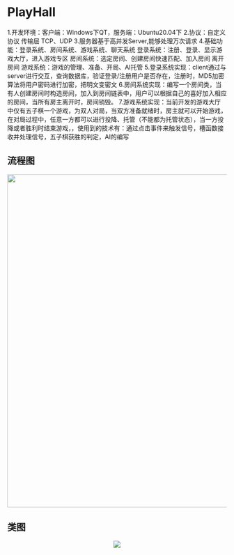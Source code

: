 # PlayHall
1.开发环境：客户端：Windows下QT，服务端：Ubuntu20.04下
2.协议：自定义协议 传输层 TCP、UDP
3.服务器基于高并发Server,能够处理万次请求
4.基础功能：登录系统、房间系统、游戏系统、聊天系统
登录系统：注册、登录、显示游戏大厅，进入游戏专区
房间系统：选定房间、创建房间快速匹配、加入房间 离开房间
游戏系统：游戏的管理、准备、开局、AI托管
5.登录系统实现：client通过与server进行交互，查询数据库，验证登录/注册用户是否存在，注册时，MD5加密算法将用户密码进行加密，把明文变密文
6.房间系统实现：编写一个房间类，当有人创建房间时构造房间，加入到房间链表中，用户可以根据自己的喜好加入相应的房间，当所有房主离开时，房间销毁。
7.游戏系统实现：当前开发的游戏大厅中仅有五子棋一个游戏，为双人对局，当双方准备就绪时，房主就可以开始游戏，在对局过程中，任意一方都可以进行投降、托管（不能都为托管状态），当一方投降或者胜利时结束游戏，，使用到的技术有：通过点击事件来触发信号，槽函数接收并处理信号，五子棋获胜的判定，AI的编写

流程图
-------------
<div align=center><img src="https://img9999.wchunge.cn/i/2022/12/08/pjz77i.jpg" height="765"/> </div>

类图
-------------
<div align=center><img src="https://img9999.wchunge.cn/i/2022/12/08/pjyw9j.png" /> </div>


